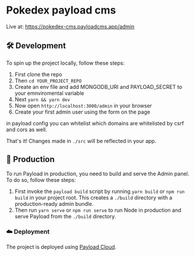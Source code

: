 # Pokedex payload cms 
Live at: https://pokedex-cms.payloadcms.app/admin
## 🛠️ Development

To spin up the project locally, follow these steps:

1. First clone the repo
1. Then `cd YOUR_PROJECT_REPO `
2.  Create an env file and add MONGODB_URI and PAYLOAD_SECRET to your emnviromental variable
3. Next `yarn && yarn dev`
4. Now open `http://localhost:3000/admin` in your browser
5. Create your first admin user using the form on the page

in payload config you can whitelist which domains are whitelisted by csrf and cors as well.

That's it! Changes made in `./src` will be reflected in your app.

## 🚀 Production

To run Payload in production, you need to build and serve the Admin panel. To do so, follow these steps:

1. First invoke the `payload build` script by running `yarn build` or `npm run build` in your project root. This creates a `./build` directory with a production-ready admin bundle.
1. Then run `yarn serve` or `npm run serve` to run Node in production and serve Payload from the `./build` directory.

### ☁️ Deployment

The project is deployed using [Payload Cloud](https://payloadcms.com/new/import).
